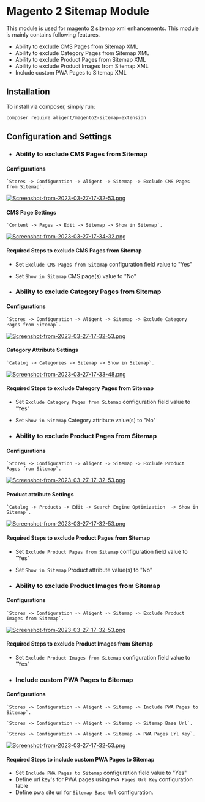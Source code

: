 # Magento 2 Sitemap Module
This module is used for magento 2 sitemap xml enhancements. This module is mainly contains following features.

- Ability to exclude CMS Pages from Sitemap XML
- Ability to exclude Category Pages from Sitemap XML
- Ability to exclude Product Pages from Sitemap XML
- Ability to exclude Product Images from Sitemap XML
- Include custom PWA Pages to Sitemap XML

## Installation
To install via composer, simply run:

```bash
composer require aligent/magento2-sitemap-extension
```

## Configuration and Settings

- ### Ability to exclude CMS Pages from Sitemap

#### Configurations
    `Stores -> Configuration -> Aligent -> Sitemap -> Exclude CMS Pages from Sitemap`.
    
[![Screenshot-from-2023-03-27-17-32-53.png](https://i.postimg.cc/RVVLT5gf/Screenshot-from-2023-03-27-17-32-53.png)](https://postimg.cc/4nqcJMkN)


#### CMS Page Settings
    `Content -> Pages -> Edit -> Sitemap -> Show in Sitemap`.
    
[![Screenshot-from-2023-03-27-17-34-32.png](https://i.postimg.cc/7LVL9csG/Screenshot-from-2023-03-27-17-34-32.png)](https://postimg.cc/zLy5Xd18)    


#### Required Steps to exclude CMS Pages from Sitemap

- Set `Exclude CMS Pages from Sitemap` configuration field value to "Yes"
- Set `Show in Sitemap` CMS page(s) value to "No"

- ### Ability to exclude Category Pages from Sitemap

#### Configurations 
    `Stores -> Configuration -> Aligent -> Sitemap -> Exclude Category Pages from Sitemap`.

[![Screenshot-from-2023-03-27-17-32-53.png](https://i.postimg.cc/RVVLT5gf/Screenshot-from-2023-03-27-17-32-53.png)](https://postimg.cc/4nqcJMkN)

#### Category Attribute Settings
    `Catalog -> Categories -> Sitemap -> Show in Sitemap`.

[![Screenshot-from-2023-03-27-17-33-48.png](https://i.postimg.cc/mkqkMHdm/Screenshot-from-2023-03-27-17-33-48.png)](https://postimg.cc/BPTJfXfF)

#### Required Steps to exclude Category Pages from Sitemap

- Set `Exclude Category Pages from Sitemap` configuration field value to "Yes"
- Set `Show in Sitemap` Category attribute value(s) to "No"

- ### Ability to exclude Product Pages from Sitemap

#### Configurations
    `Stores -> Configuration -> Aligent -> Sitemap -> Exclude Product Pages from Sitemap`.

[![Screenshot-from-2023-03-27-17-32-53.png](https://i.postimg.cc/RVVLT5gf/Screenshot-from-2023-03-27-17-32-53.png)](https://postimg.cc/4nqcJMkN)

#### Product attribute Settings
    `Catalog -> Products -> Edit -> Search Engine Optimization  -> Show in Sitemap`.

[![Screenshot-from-2023-03-27-17-32-53.png](https://i.postimg.cc/RVVLT5gf/Screenshot-from-2023-03-27-17-32-53.png)](https://postimg.cc/4nqcJMkN)


#### Required Steps to exclude Product Pages from Sitemap

- Set `Exclude Product Pages from Sitemap` configuration field value to "Yes"
- Set `Show in Sitemap` Product attribute value(s) to "No"


- ### Ability to exclude Product Images from Sitemap

#### Configurations
    `Stores -> Configuration -> Aligent -> Sitemap -> Exclude Product Images from Sitemap`.

[![Screenshot-from-2023-03-27-17-32-53.png](https://i.postimg.cc/RVVLT5gf/Screenshot-from-2023-03-27-17-32-53.png)](https://postimg.cc/4nqcJMkN)

#### Required Steps to exclude Product Images from Sitemap

- Set `Exclude Product Images from Sitemap` configuration field value to "Yes"


- ### Include custom PWA Pages to Sitemap

#### Configurations
    `Stores -> Configuration -> Aligent -> Sitemap -> Include PWA Pages to Sitemap`.

    `Stores -> Configuration -> Aligent -> Sitemap -> Sitemap Base Url`.

    `Stores -> Configuration -> Aligent -> Sitemap -> PWA Pages Url Key`.
    
[![Screenshot-from-2023-03-27-17-32-53.png](https://i.postimg.cc/RVVLT5gf/Screenshot-from-2023-03-27-17-32-53.png)](https://postimg.cc/4nqcJMkN)    

#### Required Steps to include custom PWA Pages to Sitemap

- Set `Include PWA Pages to Sitemap` configuration field value to "Yes"
- Define url key's for PWA pages using `PWA Pages Url Key` configuration table
- Define pwa site url for `Sitemap Base Url` configuration.
